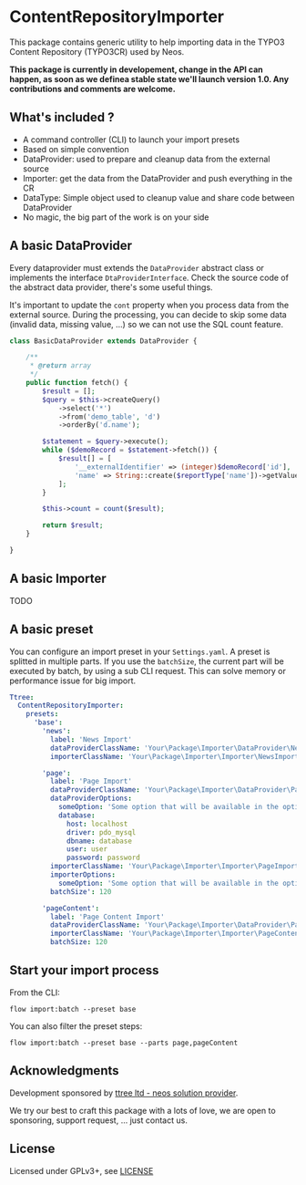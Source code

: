 ContentRepositoryImporter
=========================

This package contains generic utility to help importing data in the TYPO3 Content Repository (TYPO3CR) used by Neos.

**This package is currently in developement, change in the API can happen, as soon as we definea stable state 
we'll launch version 1.0. Any contributions and comments are welcome.**

What's included ?
-----------------

* A command controller (CLI) to launch your import presets
* Based on simple convention
* DataProvider: used to prepare and cleanup data from the external source
* Importer: get the data from the DataProvider and push everything in the CR
* DataType: Simple object used to cleanup value and share code between DataProvider
* No magic, the big part of the work is on your side

A basic DataProvider
--------------------

Every dataprovider must extends the ``DataProvider`` abstract class or implements the 
interface ```DtaProviderInterface```. Check the source code of the abstract data provider, there's some useful things.

It's important to update the ```cont``` property when you process data from the external source. During the processing,
you can decide to skip some data (invalid data, missing value, ...) so we can not use the SQL count feature.

```php
class BasicDataProvider extends DataProvider {

	/**
	 * @return array
	 */
	public function fetch() {
		$result = [];
		$query = $this->createQuery()
			->select('*')
			->from('demo_table', 'd')
			->orderBy('d.name');

		$statement = $query->execute();
		while ($demoRecord = $statement->fetch()) {
			$result[] = [
				'__externalIdentifier' => (integer)$demoRecord['id'],
				'name' => String::create($reportType['name'])->getValue()
			];
		}

		$this->count = count($result);

		return $result;
	}

}
```

A basic Importer
----------------

TODO

A basic preset
--------------

You can configure an import preset in your ```Settings.yaml```. A preset is splitted in multiple parts. If you use the
```batchSize```, the current part will be executed by batch, by using a sub CLI request. This can solve memory or
performance issue for big import.

```yaml
Ttree:
  ContentRepositoryImporter:
    presets:
      'base':
        'news':
          label: 'News Import'
          dataProviderClassName: 'Your\Package\Importer\DataProvider\NewsDataProvider'
          importerClassName: 'Your\Package\Importer\Importer\NewsImporter'

        'page':
          label: 'Page Import'
          dataProviderClassName: 'Your\Package\Importer\DataProvider\PageDataProvider'
          dataProviderOptions:
            someOption: 'Some option that will be available in the options property of the data provider'
            database:
              host: localhost
              driver: pdo_mysql
              dbname: database
              user: user
              password: password
          importerClassName: 'Your\Package\Importer\Importer\PageImporter'
          importerOptions:
            someOption: 'Some option that will be available in the options property of the importer'
          batchSize': 120

        'pageContent':
          label: 'Page Content Import'
          dataProviderClassName: 'Your\Package\Importer\DataProvider\PageContentDataProvider'
          importerClassName: 'Your\Package\Importer\Importer\PageContentImporter'
          batchSize: 120
```

Start your import process
-------------------------

From the CLI:

```
flow import:batch --preset base
```

You can also filter the preset steps:

```
flow import:batch --preset base --parts page,pageContent
```

Acknowledgments
---------------

Development sponsored by [ttree ltd - neos solution provider](http://ttree.ch).

We try our best to craft this package with a lots of love, we are open to sponsoring, support request, ... just contact us.

License
-------

Licensed under GPLv3+, see [LICENSE](LICENSE)